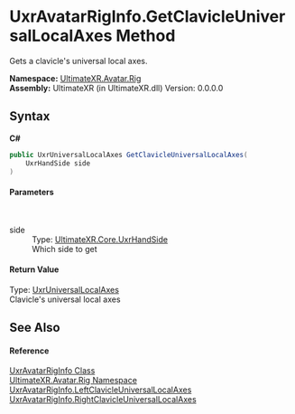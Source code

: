 # UxrAvatarRigInfo.GetClavicleUniversalLocalAxes Method 
 

Gets a clavicle's universal local axes.

**Namespace:**&nbsp;<a href="N_UltimateXR_Avatar_Rig">UltimateXR.Avatar.Rig</a><br />**Assembly:**&nbsp;UltimateXR (in UltimateXR.dll) Version: 0.0.0.0

## Syntax

**C#**<br />
``` C#
public UxrUniversalLocalAxes GetClavicleUniversalLocalAxes(
	UxrHandSide side
)
```


#### Parameters
&nbsp;<dl><dt>side</dt><dd>Type: <a href="T_UltimateXR_Core_UxrHandSide">UltimateXR.Core.UxrHandSide</a><br />Which side to get</dd></dl>

#### Return Value
Type: <a href="T_UltimateXR_Core_Math_UxrUniversalLocalAxes">UxrUniversalLocalAxes</a><br />Clavicle's universal local axes

## See Also


#### Reference
<a href="T_UltimateXR_Avatar_Rig_UxrAvatarRigInfo">UxrAvatarRigInfo Class</a><br /><a href="N_UltimateXR_Avatar_Rig">UltimateXR.Avatar.Rig Namespace</a><br /><a href="P_UltimateXR_Avatar_Rig_UxrAvatarRigInfo_LeftClavicleUniversalLocalAxes">UxrAvatarRigInfo.LeftClavicleUniversalLocalAxes</a><br /><a href="P_UltimateXR_Avatar_Rig_UxrAvatarRigInfo_RightClavicleUniversalLocalAxes">UxrAvatarRigInfo.RightClavicleUniversalLocalAxes</a><br />